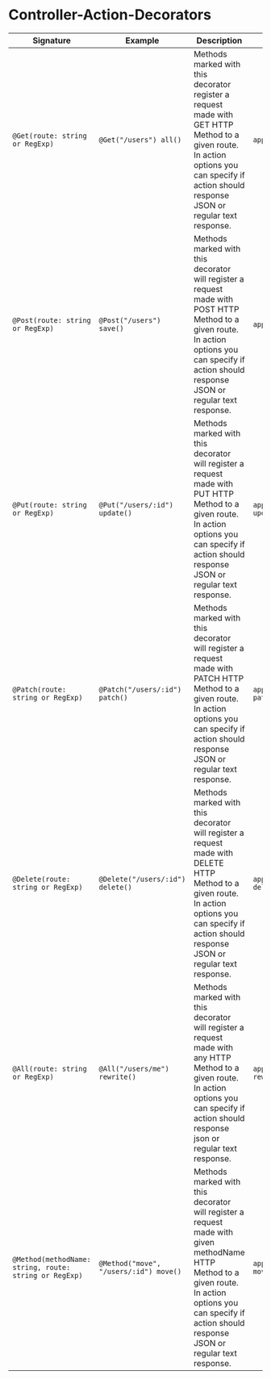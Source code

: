 # Controller-Action-Decorators

| Signature                                              | Example                                | Description                                                                                                                                                                                                    | express.js analogue                |
| ------------------------------------------------------ | -------------------------------------- | -------------------------------------------------------------------------------------------------------------------------------------------------------------------------------------------------------------- | ---------------------------------- |
| `@Get(route: string or RegExp)`                        | `@Get("/users") all()`                 | Methods marked with this decorator register a request made with GET HTTP Method to a given route. In action options you can specify if action should response JSON or regular text response.                   | `app.get("/users", all)`           |
| `@Post(route: string or RegExp)`                       | `@Post("/users") save()`               | Methods marked with this decorator will register a request made with POST HTTP Method to a given route. In action options you can specify if action should response JSON or regular text response.             | `app.post("/users", save)`         |
| `@Put(route: string or RegExp)`                        | `@Put("/users/:id") update()`          | Methods marked with this decorator will register a request made with PUT HTTP Method to a given route. In action options you can specify if action should response JSON or regular text response.              | `app.put("/users/:id", update`     |
| `@Patch(route: string or RegExp)`                      | `@Patch("/users/:id") patch()`         | Methods marked with this decorator will register a request made with PATCH HTTP Method to a given route. In action options you can specify if action should response JSON or regular text response.            | `app.patch("/users/:id", patch)`   |
| `@Delete(route: string or RegExp)	`                     | `@Delete("/users/:id") delete()`       | Methods marked with this decorator will register a request made with DELETE HTTP Method to a given route. In action options you can specify if action should response JSON or regular text response.           | `app.delete("/users/:id", delete)` |
| `@All(route: string or RegExp)`                        | `@All("/users/me") rewrite()	`          | Methods marked with this decorator will register a request made with any HTTP Method to a given route. In action options you can specify if action should response json or regular text response.              | `app.all("/users/me", rewrite)`    |
| `@Method(methodName: string, route: string or RegExp)` | `@Method("move", "/users/:id") move()` | Methods marked with this decorator will register a request made with given methodName HTTP Method to a given route. In action options you can specify if action should response JSON or regular text response. | `app.move("/users/:id", move)`     |
